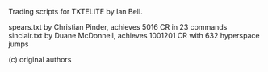 Trading scripts for TXTELITE by Ian Bell.

spears.txt by Christian Pinder, achieves 5016 CR in 23 commands  
sinclair.txt by Duane McDonnell, achieves 1001201 CR with 632 hyperspace jumps

(c) original authors